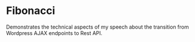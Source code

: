 # Fibonacci

Demonstrates the technical aspects of my speech about the transition from Wordpress AJAX endpoints to Rest API.